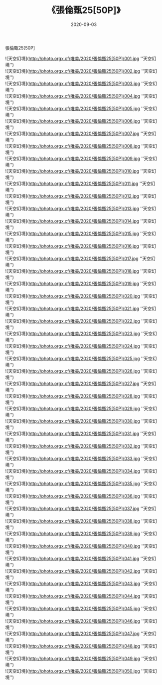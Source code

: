 ﻿---
layout: post
title:  《張倫甄25[50P]》
date:   2020-09-03
image: http://photo.orgx.cf/唯美/2020/張倫甄25[50P]/000.jpg
categories: [美女, 清纯, 唯美]
---

張倫甄25[50P]



![天空幻境](http://photo.orgx.cf/唯美/2020/張倫甄25[50P]/001.jpg ''天空幻境'') <br>
![天空幻境](http://photo.orgx.cf/唯美/2020/張倫甄25[50P]/002.jpg ''天空幻境'') <br>
![天空幻境](http://photo.orgx.cf/唯美/2020/張倫甄25[50P]/003.jpg ''天空幻境'') <br>
![天空幻境](http://photo.orgx.cf/唯美/2020/張倫甄25[50P]/004.jpg ''天空幻境'') <br>
![天空幻境](http://photo.orgx.cf/唯美/2020/張倫甄25[50P]/005.jpg ''天空幻境'') <br>
![天空幻境](http://photo.orgx.cf/唯美/2020/張倫甄25[50P]/006.jpg ''天空幻境'') <br>
![天空幻境](http://photo.orgx.cf/唯美/2020/張倫甄25[50P]/007.jpg ''天空幻境'') <br>
![天空幻境](http://photo.orgx.cf/唯美/2020/張倫甄25[50P]/008.jpg ''天空幻境'') <br>
![天空幻境](http://photo.orgx.cf/唯美/2020/張倫甄25[50P]/009.jpg ''天空幻境'') <br>
![天空幻境](http://photo.orgx.cf/唯美/2020/張倫甄25[50P]/010.jpg ''天空幻境'') <br>
![天空幻境](http://photo.orgx.cf/唯美/2020/張倫甄25[50P]/011.jpg ''天空幻境'') <br>
![天空幻境](http://photo.orgx.cf/唯美/2020/張倫甄25[50P]/012.jpg ''天空幻境'') <br>
![天空幻境](http://photo.orgx.cf/唯美/2020/張倫甄25[50P]/013.jpg ''天空幻境'') <br>
![天空幻境](http://photo.orgx.cf/唯美/2020/張倫甄25[50P]/014.jpg ''天空幻境'') <br>
![天空幻境](http://photo.orgx.cf/唯美/2020/張倫甄25[50P]/015.jpg ''天空幻境'') <br>
![天空幻境](http://photo.orgx.cf/唯美/2020/張倫甄25[50P]/016.jpg ''天空幻境'') <br>
![天空幻境](http://photo.orgx.cf/唯美/2020/張倫甄25[50P]/017.jpg ''天空幻境'') <br>
![天空幻境](http://photo.orgx.cf/唯美/2020/張倫甄25[50P]/018.jpg ''天空幻境'') <br>
![天空幻境](http://photo.orgx.cf/唯美/2020/張倫甄25[50P]/019.jpg ''天空幻境'') <br>
![天空幻境](http://photo.orgx.cf/唯美/2020/張倫甄25[50P]/020.jpg ''天空幻境'') <br>
![天空幻境](http://photo.orgx.cf/唯美/2020/張倫甄25[50P]/021.jpg ''天空幻境'') <br>
![天空幻境](http://photo.orgx.cf/唯美/2020/張倫甄25[50P]/022.jpg ''天空幻境'') <br>
![天空幻境](http://photo.orgx.cf/唯美/2020/張倫甄25[50P]/023.jpg ''天空幻境'') <br>
![天空幻境](http://photo.orgx.cf/唯美/2020/張倫甄25[50P]/024.jpg ''天空幻境'') <br>
![天空幻境](http://photo.orgx.cf/唯美/2020/張倫甄25[50P]/025.jpg ''天空幻境'') <br>
![天空幻境](http://photo.orgx.cf/唯美/2020/張倫甄25[50P]/026.jpg ''天空幻境'') <br>
![天空幻境](http://photo.orgx.cf/唯美/2020/張倫甄25[50P]/027.jpg ''天空幻境'') <br>
![天空幻境](http://photo.orgx.cf/唯美/2020/張倫甄25[50P]/028.jpg ''天空幻境'') <br>
![天空幻境](http://photo.orgx.cf/唯美/2020/張倫甄25[50P]/029.jpg ''天空幻境'') <br>
![天空幻境](http://photo.orgx.cf/唯美/2020/張倫甄25[50P]/030.jpg ''天空幻境'') <br>
![天空幻境](http://photo.orgx.cf/唯美/2020/張倫甄25[50P]/031.jpg ''天空幻境'') <br>
![天空幻境](http://photo.orgx.cf/唯美/2020/張倫甄25[50P]/032.jpg ''天空幻境'') <br>
![天空幻境](http://photo.orgx.cf/唯美/2020/張倫甄25[50P]/033.jpg ''天空幻境'') <br>
![天空幻境](http://photo.orgx.cf/唯美/2020/張倫甄25[50P]/034.jpg ''天空幻境'') <br>
![天空幻境](http://photo.orgx.cf/唯美/2020/張倫甄25[50P]/035.jpg ''天空幻境'') <br>
![天空幻境](http://photo.orgx.cf/唯美/2020/張倫甄25[50P]/036.jpg ''天空幻境'') <br>
![天空幻境](http://photo.orgx.cf/唯美/2020/張倫甄25[50P]/037.jpg ''天空幻境'') <br>
![天空幻境](http://photo.orgx.cf/唯美/2020/張倫甄25[50P]/038.jpg ''天空幻境'') <br>
![天空幻境](http://photo.orgx.cf/唯美/2020/張倫甄25[50P]/039.jpg ''天空幻境'') <br>
![天空幻境](http://photo.orgx.cf/唯美/2020/張倫甄25[50P]/040.jpg ''天空幻境'') <br>
![天空幻境](http://photo.orgx.cf/唯美/2020/張倫甄25[50P]/041.jpg ''天空幻境'') <br>
![天空幻境](http://photo.orgx.cf/唯美/2020/張倫甄25[50P]/042.jpg ''天空幻境'') <br>
![天空幻境](http://photo.orgx.cf/唯美/2020/張倫甄25[50P]/043.jpg ''天空幻境'') <br>
![天空幻境](http://photo.orgx.cf/唯美/2020/張倫甄25[50P]/044.jpg ''天空幻境'') <br>
![天空幻境](http://photo.orgx.cf/唯美/2020/張倫甄25[50P]/045.jpg ''天空幻境'') <br>
![天空幻境](http://photo.orgx.cf/唯美/2020/張倫甄25[50P]/046.jpg ''天空幻境'') <br>
![天空幻境](http://photo.orgx.cf/唯美/2020/張倫甄25[50P]/047.jpg ''天空幻境'') <br>
![天空幻境](http://photo.orgx.cf/唯美/2020/張倫甄25[50P]/048.jpg ''天空幻境'') <br>
![天空幻境](http://photo.orgx.cf/唯美/2020/張倫甄25[50P]/049.jpg ''天空幻境'') <br>
![天空幻境](http://photo.orgx.cf/唯美/2020/張倫甄25[50P]/050.jpg ''天空幻境'') <br>